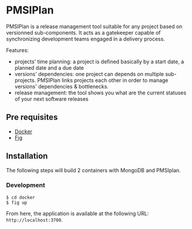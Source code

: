 # PMSIPlan

PMSIPlan is a release management tool suitable for any project based on versionned sub-components. It acts as a gatekeeper capable of synchronizing development teams engaged in a delivery process. 

Features:
* projects' time planning: a project is defined basically by a start date, a planned date and a due date
* versions' dependencies: one project can depends on multiple sub-projects. PMSIPlan links projects each other in order to manage versions' dependencies & bottlenecks.
* release management: the tool shows you what are the current statuses of your next software releases

## Pre requisites

* [Docker](https://docs.docker.com)
* [Fig](http://www.fig.sh/)

## Installation

The following steps will build 2 containers with MongoDB and PMSIplan.

### Development

```shell
$ cd docker
$ fig up
```

From here, the application is available at the following URL: `http://localhost:3700`.
